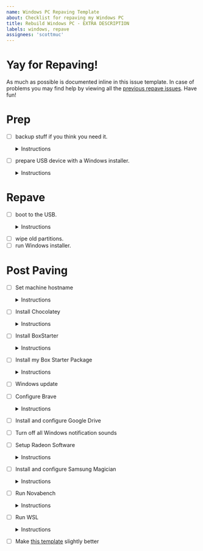```yaml
---
name: Windows PC Repaving Template
about: Checklist for repaving my Windows PC
title: Rebuild Windows PC - EXTRA DESCRIPTION
labels: windows, repave
assignees: 'scottmuc'
---
```

<!--
From: https://gist.github.com/pierrejoubert73/902cc94d79424356a8d20be2b382e1ab
<details>
  <summary>Instructions</summary>

  moar markdown
</details>
-->
# Yay for Repaving!

As much as possible is documented inline in this issue template. In case of problems you may find help by viewing
all the [previous repave issues][repave-history]. Have fun!

[repave-history]: https://github.com/scottmuc/infrastructure/issues?q=is%3Aissue+is%3Aclosed+label%3Awindows+label%3Arepave

# Prep

- [ ] backup stuff if you think you need it. <details>
  <summary>Instructions</summary>

  * Desktop
  * Downloads
  * Documents
</details>

- [ ] prepare USB device with a Windows installer. <details>
  <summary>Instructions</summary>
  

  Here's the [latest documentation][msdocs] I followed to make a USB installer.

  [msdocs]: https://docs.microsoft.com/en-us/windows-hardware/manufacture/desktop/install-windows-from-a-usb-flash-drive
</details>

# Repave

- [ ] boot to the USB. <details>
  <summary>Instructions</summary>

  * Hit `F12` while machine is rebooting to load boot menu.
  * The drive that is less than 50GB is likely the bootable USB device.
</details>

- [ ] wipe old partitions.
- [ ] run Windows installer.

# Post Paving

- [ ] Set machine hostname<details>
  <summary>Instructions</summary>

  This can come in handy for all services that have recorded the machines
  hostname for security verification. The timestamp in the name and other
  metadata can make future auditing a bit easier.

  The convention is YYYYMMDD-something meta.

  Test if this can be done in [powershell][ps-rename].

  [ps-rename]: https://docs.microsoft.com/en-us/powershell/module/microsoft.powershell.management/rename-computer?view=powershell-7.2
</details>

- [ ] Install Chocolatey <details>
  <summary>Instructions</summary>

  * https://chocolatey.org/install
</details>

- [ ] Install BoxStarter <details>
  <summary>Instructions</summary>

  * `choco install Boxstarter`
</details>

- [ ] Install my Box Starter Package <details>
  <summary>Instructions</summary>

  Thanks [Rich Turner][rich-turner-boxstarter] for your excellent example!

  [rich-turner-boxstarter]: https://gist.github.com/bitcrazed/c788f9dcf1d630340a19

  Launch Powershell with elevated privileges:

  ```
  Install-BoxstarterPackage -DisableReboots -PackageName https://raw.githubusercontent.com/scottmuc/infrastructure/master/homedirs/windows/boxstarter.ps1
  ```
</details>

- [ ] Windows update

- [ ] Configure Brave<details>
  <summary>Instructions</summary>

  Do the following:
  * Ensure 1 Password extension works
  * Getpocket installed
  * Unhook extension is installed (and support the author)
  * Set searrch engine to DuckDuckGo
</details>

- [ ] Install and configure Google Drive
- [ ] Turn off all Windows notification sounds

- [ ] Setup Radeon Software<details>
  <summary>Instructions</summary>

  I'm not sure what to do here. Here are a couple helpful links:
  * https://www.amd.com/en/support/kb/faq/gpu-kb205
  * https://raptoreumcalculator.com/blog/radeonsoftware-exe-windows-complaining-about-missing-mfplat-dll-mf-dl-and-mfreadwrite-dll-files/
  * https://www.amd.com/en/support
</details>

- [ ] Install and configure Samsung Magician<details>
  <summary>Instructions</summary>

  Download [the installer][samsung-magician] and run it. Enable the performance profile.

  [samsung-magician]: https://semiconductor.samsung.com/consumer-storage/magician/
</details>

- [ ] Run Novabench<details>
  <summary>Instructions</summary>

  Score should be around:
  * CPU 1600
  * RAM 260
  * GPU 1000
  * Disk 340
</details>

- [ ] Run WSL<details>
  <summary>Instructions</summary>

  * Install Ubuntu
  * Clone this repository
  * Run coalesce this machine script
</details>

- [ ] Make [this template][this-template] slightly better

[this-template]: https://github.com/scottmuc/infrastructure/blob/master/.github/ISSUE_TEMPLATE/windows-repaving-template.md
